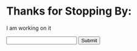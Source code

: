 # Thanks for Stopping By: 
I am working on it
<form>
  <input type="text">
  <input type="submit">
</form>
